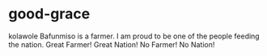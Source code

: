 # good-grace
kolawole Bafunmiso is a farmer. I am proud to be one of the people feeding the nation. Great Farmer! Great Nation! No Farmer! No Nation!
